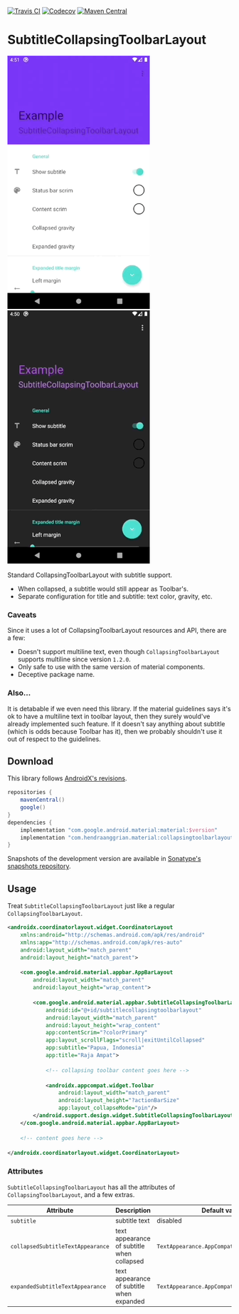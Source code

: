 [![Travis CI](https://img.shields.io/travis/com/hendraanggrian/collapsingtoolbarlayout-subtitle)](https://www.travis-ci.com/github/hendraanggrian/collapsingtoolbarlayout-subtitle/)
[![Codecov](https://img.shields.io/codecov/c/github/hendraanggrian/collapsingtoolbarlayout-subtitle)](https://app.codecov.io/gh/hendraanggrian/collapsingtoolbarlayout-subtitle/)
[![Maven Central](https://img.shields.io/maven-central/v/com.hendraanggrian/collapsingtoolbarlayout-subtitle)](https://search.maven.org/artifact/com.hendraanggrian/collapsingtoolbarlayout-subtitle/)

# SubtitleCollapsingToolbarLayout

![Light example](images/example_light.gif)
![Dark example](images/example_dark.gif)

Standard CollapsingToolbarLayout with subtitle support.

- When collapsed, a subtitle would still appear as Toolbar's.
- Separate configuration for title and subtitle: text color, gravity, etc.

### Caveats

Since it uses a lot of CollapsingToolbarLayout resources and API, there are a few:

- Doesn't support multiline text, even though `CollapsingToolbarLayout` supports multiline since version `1.2.0`.
- Only safe to use with the same version of material components.
- Deceptive package name.

### Also...

It is detabable if we even need this library.
If the material guidelines says it's ok to have a multiline text in toolbar layout, then they surely would've already implemented such feature.
If it doesn't say anything about subtitle (which is odds because Toolbar has it), then we probably shouldn't use it out of respect to the guidelines.

## Download

This library follows [AndroidX's revisions](https://developer.android.com/topic/libraries/support-library/androidx-rn/).

```gradle
repositories {
    mavenCentral()
    google()
}
dependencies {
    implementation "com.google.android.material:material:$version"
    implementation "com.hendraanggrian.material:collapsingtoolbarlayout-subtitle:$version"
}
```

Snapshots of the development version are available in [Sonatype's snapshots repository](https://s01.oss.sonatype.org/content/repositories/snapshots/).

## Usage

Treat `SubtitleCollapsingToolbarLayout` just like a regular `CollapsingToolbarLayout`.

```xml
<androidx.coordinatorlayout.widget.CoordinatorLayout
    xmlns:android="http://schemas.android.com/apk/res/android"
    xmlns:app="http://schemas.android.com/apk/res-auto"
    android:layout_width="match_parent"
    android:layout_height="match_parent">

    <com.google.android.material.appbar.AppBarLayout
        android:layout_width="match_parent"
        android:layout_height="wrap_content">

        <com.google.android.material.appbar.SubtitleCollapsingToolbarLayout
            android:id="@+id/subtitlecollapsingtoolbarlayout"
            android:layout_width="match_parent"
            android:layout_height="wrap_content"
            app:contentScrim="?colorPrimary"
            app:layout_scrollFlags="scroll|exitUntilCollapsed"
            app:subtitle="Papua, Indonesia"
            app:title="Raja Ampat">

            <!-- collapsing toolbar content goes here -->

            <androidx.appcompat.widget.Toolbar
                android:layout_width="match_parent"
                android:layout_height="?actionBarSize"
                app:layout_collapseMode="pin"/>
        </android.support.design.widget.SubtitleCollapsingToolbarLayout>
    </com.google.android.material.appbar.AppBarLayout>

    <!-- content goes here -->

</androidx.coordinatorlayout.widget.CoordinatorLayout>
```

### Attributes

`SubtitleCollapsingToolbarLayout` has all the attributes of `CollapsingToolbarLayout`, and a few extras.

| Attribute                         | Description                                | Default value/behavior                               |
|-----------------------------------|--------------------------------------------|------------------------------------------------------|
| `subtitle`                        | subtitle text                              | disabled                                             |
| `collapsedSubtitleTextAppearance` | text appearance of subtitle when collapsed | `TextAppearance.AppCompat.Widget.ActionBar.Subtitle` |
| `expandedSubtitleTextAppearance`  | text appearance of subtitle when expanded  | `TextAppearance.AppCompat.Headline`                  |
